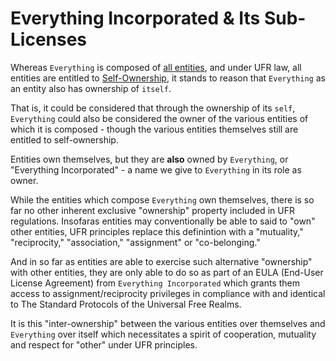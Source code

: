 # Everything Incorporated & Its Sub-Licenses

Whereas `Everything` is composed of [all entities](https://github.com/EarlyClues/UniversalFreeRealmsStandardProtocols/blob/1c16d6d489166cc32fb77af0ea6c2fc0dc74de11/docs/Continuum.md), and under UFR law, all entities are entitled to [Self-Ownership](https://github.com/EarlyClues/UniversalFreeRealmsStandardProtocols/blob/master/docs/SelfOwnership.md), it stands to reason that `Everything` as an entity also has ownership of `itself`.

That is, it could be considered that through the ownership of its `self`, `Everything` could also be considered the owner of the various entities of which it is composed - though the various entities themselves still are entitled to self-ownership.

Entities own themselves, but they are **also** owned by `Everything`, or "Everything Incorporated" - a name we give to `Everything` in its role as owner. 

While the entities which compose `Everything` own themselves, there is so far no other inherent exclusive "ownership" property included in UFR regulations. Insofaras entities may conventionally be able to said to "own" other entities, UFR principles replace this definintion with a "mutuality," "reciprocity," "association," "assignment" or "co-belonging."

And in so far as entities are able to exercise such alternative "ownership" with other entities, they are only able to do so as part of an EULA (End-User License Agreement) from `Everything Incorporated` which grants them access to assignment/reciprocity privileges in compliance with and identical to The Standard Protocols of the Universal Free Realms. 

It is this "inter-ownership" between the various entities over themselves and `Everything` over itself which necessitates a spirit of cooperation, mutuality and respect for "other" under UFR principles.
